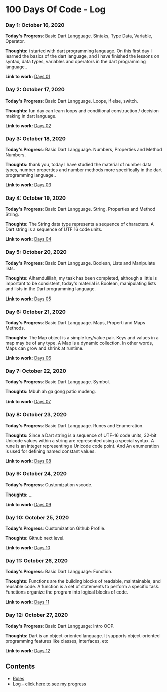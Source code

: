 # 100 Days Of Code - Log

### Day 1: October 16, 2020

**Today's Progress**: Basic Dart Langguage. Sintaks, Type Data, Variable, Operator.

**Thoughts:** i started with dart programming language. On this first day I learned the basics of the dart language, and I have finished the lessons on syntax, data types, variables and operators in the dart programming language..

**Link to work:** [Days 01](https://github.com/danangharissetiawan/100DaysOfCode/tree/master/01_Days/01Days_Dart)

### Day 2: October 17, 2020

**Today's Progress**: Basic Dart Langguage. Loops, if else, switch.

**Thoughts:** fun day can learn loops and conditional construction / decision making in dart language.

**Link to work:** [Days 02](https://github.com/danangharissetiawan/100DaysOfCode/blob/master/log.md)

### Day 3: October 18, 2020

**Today's Progress**: Basic Dart Langguage. Numbers, Properties and Method Numbers.

**Thoughts:** thank you, today I have studied the material of number data types, number properties and number methods more specifically in the dart programming language..

**Link to work:** [Days 03](https://github.com/danangharissetiawan/100DaysOfCode/blob/master/log.md)

### Day 4: October 19, 2020

**Today's Progress**: Basic Dart Langguage. String, Properties and Method String.

**Thoughts:** The String data type represents a sequence of characters. A Dart string is a sequence of UTF 16 code units.

**Link to work:** [Days 04](https://github.com/danangharissetiawan/100DaysOfCode/blob/master/log.md)

### Day 5: October 20, 2020

**Today's Progress**: Basic Dart Langguage. Boolean, Lists and Manipulate lists.

**Thoughts:** Alhamdulillah, my task has been completed, although a little is important to be consistent, today's material is Boolean, manipulating lists and lists in the Dart programming language.

**Link to work:** [Days 05](https://github.com/danangharissetiawan/100DaysOfCode/blob/master/log.md)

### Day 6: October 21, 2020

**Today's Progress**: Basic Dart Langguage. Maps, Properti and Maps Methods.

**Thoughts:** The Map object is a simple key/value pair. Keys and values in a map may be of any type. A Map is a dynamic collection. In other words, Maps can grow and shrink at runtime.

**Link to work:** [Days 06](https://github.com/danangharissetiawan/100DaysOfCode/blob/master/log.md)

### Day 7: October 22, 2020

**Today's Progress**: Basic Dart Langguage. Symbol.

**Thoughts:** Mbuh ah ga gong patio mudeng.

**Link to work:** [Days 07](https://github.com/danangharissetiawan/100DaysOfCode/blob/master/log.md)

### Day 8: October 23, 2020

**Today's Progress**: Basic Dart Langguage. Runes and Enumeration.

**Thoughts:** Since a Dart string is a sequence of UTF-16 code units, 32-bit Unicode values within a string are represented using a special syntax. A rune is an integer representing a Unicode code point. And An enumeration is used for defining named constant values.

**Link to work:** [Days 08](https://github.com/danangharissetiawan/100DaysOfCode/blob/master/log.md)

### Day 9: October 24, 2020

**Today's Progress**: Customization vscode.

**Thoughts:** ...

**Link to work:** [Days 09](https://github.com/danangharissetiawan/100DaysOfCode/blob/master/log.md)

### Day 10: October 25, 2020

**Today's Progress**: Customization Github Profile.

**Thoughts:** Github next level.

**Link to work:** [Days 10](https://github.com/danangharissetiawan/100DaysOfCode/blob/master/log.md)

### Day 11: October 26, 2020

**Today's Progress**: Basic Dart Langguage: Function.

**Thoughts:** Functions are the building blocks of readable, maintainable, and reusable code. A function is a set of statements to perform a specific task. Functions organize the program into logical blocks of code.

**Link to work:** [Days 11](https://github.com/danangharissetiawan/100DaysOfCode/blob/master/log.md)

### Day 12: October 27, 2020

**Today's Progress**: Basic Dart Langguage: Intro OOP.

**Thoughts:** Dart is an object-oriented language. It supports object-oriented programming features like classes, interfaces, etc

**Link to work:** [Days 12](https://github.com/danangharissetiawan/100DaysOfCode/blob/master/log.md)

## Contents

- [Rules](rules.md)
- [Log - click here to see my progress](log.md)
